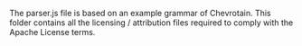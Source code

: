 The parser.js file is based on an example grammar of Chevrotain.
This folder contains all the licensing / attribution files required to comply with the Apache License terms.

